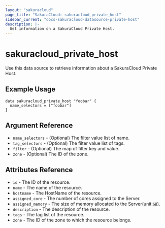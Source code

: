 ```yaml
---
layout: "sakuracloud"
page_title: "SakuraCloud: sakuracloud_private_host"
sidebar_current: "docs-sakuracloud-datasource-private-host"
description: |-
  Get information on a SakuraCloud Private Host.
---
```


# sakuracloud\_private\_host

Use this data source to retrieve information about a SakuraCloud Private Host.

## Example Usage

```hcl
data sakuracloud_private_host "foobar" {
  name_selectors = ["foobar"]
}
```

## Argument Reference

 * `name_selectors` - (Optional) The filter value list of name.
 * `tag_selectors` - (Optional) The filter value list of tags.
 * `filter` - (Optional) The map of filter key and value.
 * `zone` - (Optional) The ID of the zone.

## Attributes Reference

* `id` - The ID of the resource.
* `name` - The name of the resource.
* `hostname` - The HostName of the resource.
* `assigned_core` - The number of cores assigned to the Server.
* `assigned_memory` - The size of memory allocated to the Server(unit:`GB`).
* `description` - The description of the resource.
* `tags` - The tag list of the resource.
* `zone` - The ID of the zone to which the resource belongs.
